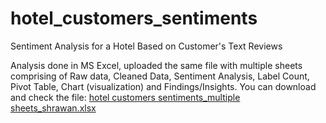 # hotel_customers_sentiments
Sentiment Analysis for a Hotel Based on Customer's Text Reviews

Analysis done in MS Excel, uploaded the same file with multiple sheets comprising of Raw data, Cleaned Data, Sentiment Analysis, Label Count, Pivot Table, Chart (visualization) and Findings/Insights. You can download and check the file: [hotel customers sentiments_multiple sheets_shrawan.xlsx](https://github.com/user-attachments/files/18546692/hotel.customers.sentiments_multiple.sheets_shrawan.xlsx)
